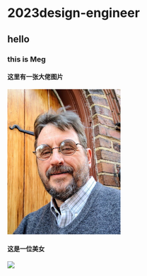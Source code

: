 # 2023design-engineer
## hello
### this is Meg
#### 这里有一张大佬图片
![](scott_hudson_photo.jpg)
#### 这是一位美女
![](http://objectmc2.oss-cn-shenzhen.aliyuncs.com/yhdoc/20230926/202309260932261511073933.jpeg)
